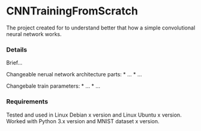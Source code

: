 # CNNTrainingFromScratch
The project created for to understand better that how a simple convolutional neural network works.

### Details
Brief...

Changeable nerual network architecture parts:
	* ...
	* ...

Changebale train parameters:
	* ...
	* ...

### Requirements
Tested and used in Linux Debian x version and Linux Ubuntu x version. Worked with Python 3.x version and MNIST dataset x version.